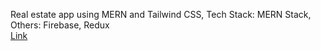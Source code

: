 Real estate app using MERN and Tailwind CSS,
Tech Stack: MERN Stack,
Others: Firebase, Redux <br>
[Link](https://dashboard.render.com/web/srv-cmffqrfqd2ns73a2jhkg)
